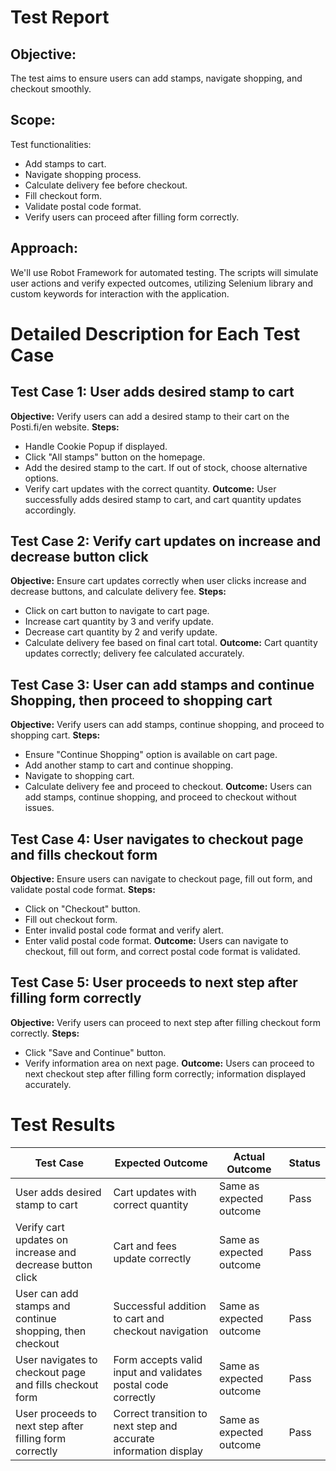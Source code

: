 # Test Report

## Objective:
The test aims to ensure users can add stamps, navigate shopping, and checkout smoothly.

## Scope: 
Test functionalities:
- Add stamps to cart.
- Navigate shopping process.
- Calculate delivery fee before checkout.
- Fill checkout form.
- Validate postal code format.
- Verify users can proceed after filling form correctly.

## Approach:
We'll use Robot Framework for automated testing. The scripts will simulate user actions and verify expected outcomes, utilizing Selenium library and custom keywords for interaction with the application.

# Detailed Description for Each Test Case

## Test Case 1: User adds desired stamp to cart
**Objective:** Verify users can add a desired stamp to their cart on the Posti.fi/en website.
**Steps:**
- Handle Cookie Popup if displayed.
- Click "All stamps" button on the homepage.
- Add the desired stamp to the cart. If out of stock, choose alternative options.
- Verify cart updates with the correct quantity.
**Outcome:** 
User successfully adds desired stamp to cart, and cart quantity updates accordingly.

## Test Case 2: Verify cart updates on increase and decrease button click
**Objective:** Ensure cart updates correctly when user clicks increase and decrease buttons, and calculate delivery fee.
**Steps:**
- Click on cart button to navigate to cart page.
- Increase cart quantity by 3 and verify update.
- Decrease cart quantity by 2 and verify update.
- Calculate delivery fee based on final cart total.
**Outcome:** 
Cart quantity updates correctly; delivery fee calculated accurately.

## Test Case 3: User can add stamps and continue Shopping, then proceed to shopping cart
**Objective:** Verify users can add stamps, continue shopping, and proceed to shopping cart.
**Steps:**
- Ensure "Continue Shopping" option is available on cart page.
- Add another stamp to cart and continue shopping.
- Navigate to shopping cart.
- Calculate delivery fee and proceed to checkout.
**Outcome:** 
Users can add stamps, continue shopping, and proceed to checkout without issues.

## Test Case 4: User navigates to checkout page and fills checkout form
**Objective:** Ensure users can navigate to checkout page, fill out form, and validate postal code format.
**Steps:**
- Click on "Checkout" button.
- Fill out checkout form.
- Enter invalid postal code format and verify alert.
- Enter valid postal code format.
**Outcome:** 
Users can navigate to checkout, fill out form, and correct postal code format is validated.

## Test Case 5: User proceeds to next step after filling form correctly
**Objective:** Verify users can proceed to next step after filling checkout form correctly.
**Steps:**
- Click "Save and Continue" button.
- Verify information area on next page.
**Outcome:** 
Users can proceed to next checkout step after filling form correctly; information displayed accurately.


# Test Results
| Test Case                                                 | Expected Outcome                                                | Actual Outcome            | Status |
|-----------------------------------------------------------|-----------------------------------------------------------------|---------------------------|--------|
| User adds desired stamp to cart                           | Cart updates with correct quantity                              | Same as expected outcome  | Pass   |
| Verify cart updates on increase and decrease button click | Cart and fees update correctly                                  | Same as expected outcome  | Pass   |
| User can add stamps and continue shopping, then checkout  | Successful addition to cart and checkout navigation             | Same as expected outcome  | Pass   |
| User navigates to checkout page and fills checkout form   | Form accepts valid input and validates postal code correctly    | Same as expected outcome  | Pass   |
| User proceeds to next step after filling form correctly   | Correct transition to next step and accurate information display| Same as expected outcome  | Pass   |




